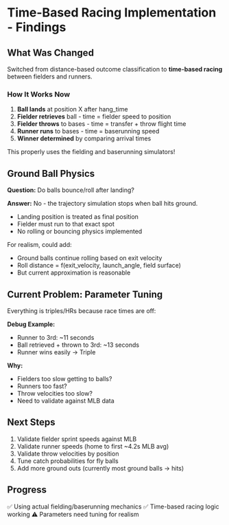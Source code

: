 # Time-Based Racing Implementation - Findings

## What Was Changed

Switched from distance-based outcome classification to **time-based racing** between fielders and runners.

### How It Works Now

1. **Ball lands** at position X after hang_time
2. **Fielder retrieves** ball - time = fielder speed to position
3. **Fielder throws** to bases - time = transfer + throw flight time  
4. **Runner runs** to bases - time = baserunning speed
5. **Winner determined** by comparing arrival times

This properly uses the fielding and baserunning simulators!

## Ground Ball Physics

**Question:** Do balls bounce/roll after landing?

**Answer:** No - the trajectory simulation stops when ball hits ground.
- Landing position is treated as final position
- Fielder must run to that exact spot
- No rolling or bouncing physics implemented

For realism, could add:
- Ground balls continue rolling based on exit velocity
- Roll distance = f(exit_velocity, launch_angle, field surface)
- But current approximation is reasonable

## Current Problem: Parameter Tuning

Everything is triples/HRs because race times are off:

**Debug Example:**
- Runner to 3rd: ~11 seconds  
- Ball retrieved + thrown to 3rd: ~13 seconds
- Runner wins easily → Triple

**Why:**
- Fielders too slow getting to balls?
- Runners too fast?
- Throw velocities too slow?
- Need to validate against MLB data

## Next Steps

1. Validate fielder sprint speeds against MLB  
2. Validate runner speeds (home to first ~4.2s MLB avg)
3. Validate throw velocities by position
4. Tune catch probabilities for fly balls
5. Add more ground outs (currently most ground balls → hits)

## Progress

✅ Using actual fielding/baserunning mechanics
✅ Time-based racing logic working
⚠️ Parameters need tuning for realism
